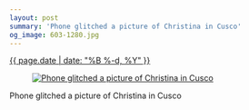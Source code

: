 ```yaml
---
layout: post
summary: 'Phone glitched a picture of Christina in Cusco'
og_image: 603-1280.jpg
---
```


<div class="post">
 <time>
  <a href="/603">
   {{ page.date | date: "%B %-d, %Y" }}
  </a>
 </time>
 <a href="/603">
  <figure data-taken="1/21/2017">
   <img alt="Phone glitched a picture of Christina in Cusco" sizes="(min-width: 700px) 50vw, calc(100vw - 2rem)" src="{{ site.assets_url }}/603-640.jpg" srcset="{{ site.assets_url }}/603-320.jpg 320w, {{ site.assets_url }}/603-640.jpg 640w, {{ site.assets_url }}/603-960.jpg 960w, {{ site.assets_url }}/603-1280.jpg 1280w"/>
  </figure>
 </a>
 <span>
  Phone glitched a picture of Christina in Cusco
 </span>
</div>
